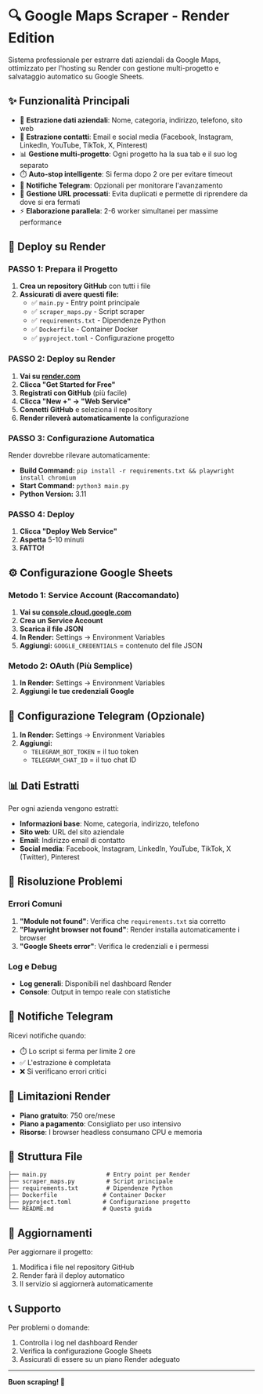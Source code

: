 # 🔍 Google Maps Scraper - Render Edition

Sistema professionale per estrarre dati aziendali da Google Maps, ottimizzato per l'hosting su Render con gestione multi-progetto e salvataggio automatico su Google Sheets.

## ✨ Funzionalità Principali

- 🏢 **Estrazione dati aziendali**: Nome, categoria, indirizzo, telefono, sito web
- 📧 **Estrazione contatti**: Email e social media (Facebook, Instagram, LinkedIn, YouTube, TikTok, X, Pinterest)
- 📊 **Gestione multi-progetto**: Ogni progetto ha la sua tab e il suo log separato
- ⏱️ **Auto-stop intelligente**: Si ferma dopo 2 ore per evitare timeout
- 📱 **Notifiche Telegram**: Opzionali per monitorare l'avanzamento
- 🔄 **Gestione URL processati**: Evita duplicati e permette di riprendere da dove si era fermati
- ⚡ **Elaborazione parallela**: 2-6 worker simultanei per massime performance

## 🚀 Deploy su Render

### **PASSO 1: Prepara il Progetto**
1. **Crea un repository GitHub** con tutti i file
2. **Assicurati di avere questi file:**
   - ✅ `main.py` - Entry point principale
   - ✅ `scraper_maps.py` - Script scraper
   - ✅ `requirements.txt` - Dipendenze Python
   - ✅ `Dockerfile` - Container Docker
   - ✅ `pyproject.toml` - Configurazione progetto

### **PASSO 2: Deploy su Render**
1. **Vai su [render.com](https://render.com)**
2. **Clicca "Get Started for Free"**
3. **Registrati con GitHub** (più facile)
4. **Clicca "New +" → "Web Service"**
5. **Connetti GitHub** e seleziona il repository
6. **Render rileverà automaticamente** la configurazione

### **PASSO 3: Configurazione Automatica**
Render dovrebbe rilevare automaticamente:
- **Build Command:** `pip install -r requirements.txt && playwright install chromium`
- **Start Command:** `python3 main.py`
- **Python Version:** 3.11

### **PASSO 4: Deploy**
1. **Clicca "Deploy Web Service"**
2. **Aspetta** 5-10 minuti
3. **FATTO!**

## ⚙️ Configurazione Google Sheets

### **Metodo 1: Service Account (Raccomandato)**
1. **Vai su [console.cloud.google.com](https://console.cloud.google.com)**
2. **Crea un Service Account**
3. **Scarica il file JSON**
4. **In Render:** Settings → Environment Variables
5. **Aggiungi:** `GOOGLE_CREDENTIALS` = contenuto del file JSON

### **Metodo 2: OAuth (Più Semplice)**
1. **In Render:** Settings → Environment Variables
2. **Aggiungi le tue credenziali Google**

## 📱 Configurazione Telegram (Opzionale)

1. **In Render:** Settings → Environment Variables
2. **Aggiungi:**
   - `TELEGRAM_BOT_TOKEN` = il tuo token
   - `TELEGRAM_CHAT_ID` = il tuo chat ID

## 📊 Dati Estratti

Per ogni azienda vengono estratti:
- **Informazioni base**: Nome, categoria, indirizzo, telefono
- **Sito web**: URL del sito aziendale
- **Email**: Indirizzo email di contatto
- **Social media**: Facebook, Instagram, LinkedIn, YouTube, TikTok, X (Twitter), Pinterest

## 🔧 Risoluzione Problemi

### **Errori Comuni**
1. **"Module not found"**: Verifica che `requirements.txt` sia corretto
2. **"Playwright browser not found"**: Render installa automaticamente i browser
3. **"Google Sheets error"**: Verifica le credenziali e i permessi

### **Log e Debug**
- **Log generali**: Disponibili nel dashboard Render
- **Console**: Output in tempo reale con statistiche

## 📱 Notifiche Telegram

Ricevi notifiche quando:
- ⏱️ Lo script si ferma per limite 2 ore
- ✅ L'estrazione è completata
- ❌ Si verificano errori critici

## 🚨 Limitazioni Render

- **Piano gratuito**: 750 ore/mese
- **Piano a pagamento**: Consigliato per uso intensivo
- **Risorse**: I browser headless consumano CPU e memoria

## 📁 Struttura File

```
├── main.py                 # Entry point per Render
├── scraper_maps.py         # Script principale
├── requirements.txt        # Dipendenze Python
├── Dockerfile             # Container Docker
├── pyproject.toml         # Configurazione progetto
└── README.md              # Questa guida
```

## 🔄 Aggiornamenti

Per aggiornare il progetto:
1. Modifica i file nel repository GitHub
2. Render farà il deploy automatico
3. Il servizio si aggiornerà automaticamente

## 📞 Supporto

Per problemi o domande:
1. Controlla i log nel dashboard Render
2. Verifica la configurazione Google Sheets
3. Assicurati di essere su un piano Render adeguato

---

**Buon scraping! 🚀**